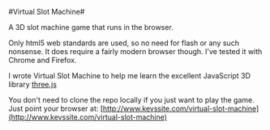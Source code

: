 #Virtual Slot Machine#

A 3D slot machine game that runs in the browser.

Only html5 web standards are used, so no need for flash or any such nonsense. It does require a fairly modern browser though. I've tested it with Chrome and Firefox.

I wrote Virtual Slot Machine to help me learn the excellent JavaScript 3D library [three.js](http://threejs.org/)

You don't need to clone the repo locally if you just want to play the game. Just point your browser at: [http://www.kevssite.com/virtual-slot-machine](http://www.kevssite.com/virtual-slot-machine)